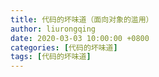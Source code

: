 ```yaml
---
title: 代码的坏味道（面向对象的滥用）
author: liurongqing
date: 2020-03-03 10:00:00 +0800
categories: [代码的坏味道]
tags: [代码的坏味道]
---
```

